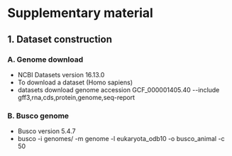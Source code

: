 # Supplementary material
## 1. Dataset construction
### A. Genome download
- NCBI Datasets version 16.13.0
- To download a dataset (Homo sapiens)
- datasets download genome accession GCF_000001405.40 --include gff3,rna,cds,protein,genome,seq-report
### B. Busco genome 
- Busco version 5.4.7
- busco -i genomes/ -m genome -l eukaryota_odb10 -o busco_animal -c 50
